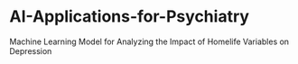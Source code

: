 # AI-Applications-for-Psychiatry
Machine Learning Model for Analyzing the Impact of Homelife Variables on Depression
